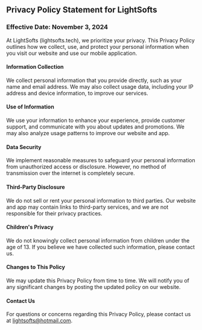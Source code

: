 ## Privacy Policy Statement for LightSofts

###  Effective Date: November 3, 2024

At LightSofts (lightsofts.tech), we prioritize your privacy. This Privacy Policy outlines how we collect, use, and protect your personal information when you visit our website and use our mobile application.

#### Information Collection
We collect personal information that you provide directly, such as your name and email address. We may also collect usage data, including your IP address and device information, to improve our services.

####  Use of Information
We use your information to enhance your experience, provide customer support, and communicate with you about updates and promotions. We may also analyze usage patterns to improve our website and app.

####  Data Security
We implement reasonable measures to safeguard your personal information from unauthorized access or disclosure. However, no method of transmission over the internet is completely secure.

####  Third-Party Disclosure
We do not sell or rent your personal information to third parties. Our website and app may contain links to third-party services, and we are not responsible for their privacy practices.

####  Children's Privacy
We do not knowingly collect personal information from children under the age of 13. If you believe we have collected such information, please contact us.

####  Changes to This Policy
We may update this Privacy Policy from time to time. We will notify you of any significant changes by posting the updated policy on our website.

####  Contact Us
For questions or concerns regarding this Privacy Policy, please contact us at lightsofts@hotmail.com.

